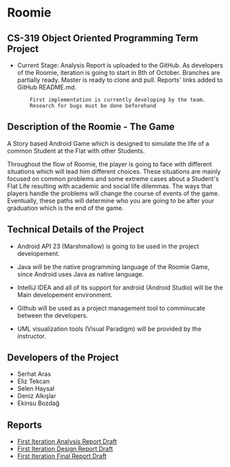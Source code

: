 # Roomie
## CS-319 Object Oriented Programming Term Project 


- Current Stage: Analysis Report is uploaded to the GitHub. As developers of the Roomie, iteration is going to start in 8th of October. Branches are partially ready. Master is ready to clone and pull. Reports' links added to GitHub README.md.

          First implementation is currently developing by the team. 
          Research for bugs must be done beforehand
          
## Description of the Roomie - The Game


A Story based Android Game which is designed to simulate the life of a common Student at the Flat with other Students. 

Throughout the flow of Roomie, the player is going to face with different situations which will lead him different choices. 
These situations are mainly focused on common problems and some extreme cases about a Student's Flat Life resulting with academic and social life dilemmas. The ways that players handle the problems will change the course of events of the game. Eventually, these paths will determine who you are going to be after your graduation which is the end of the game. 


## Technical Details of the Project


- Android API 23 (Marshmallow) is going to be used in the project developement. 

- Java will be the native programming language of the Roomie Game, since Android uses Java as native language. 

- IntelliJ IDEA and all of its support for android (Android Studio) will be the Main developement environment.

- Github will be used as a project management tool to comminucate between the developers.

- UML visualization tools (Visual Paradigm) will be provided by the instructor. 


## Developers of the Project


- Serhat Aras 
- Eliz Tekcan 
- Selen Haysal 
- Deniz Alkışlar 
- Ekinsu Bozdağ


## Reports
- [First Iteration Analysis Report Draft](https://github.com/serhataras/Roomie/blob/master/Roomie_Documentation/3.K%20Roomie%20Analysis%20Report%20Draft.pdf "First Iteration Analysis Report Draft of the Roomie")
- [First Iteration Design Report Draft](https://github.com/serhataras/Roomie/blob/master/Roomie_Documentation/3.K%20Roomie%20System%20Design%20Report.pdf "First Iteration Design Report Draft of the Roomie")
- [First Iteration Final Report Draft](https://github.com/serhataras/Roomie/ "First Iteration Final Report Draft of the Roomie")
